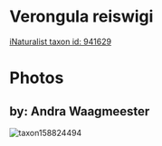 
Verongula reiswigi
==================
  
[iNaturalist taxon id: 941629](https://www.inaturalist.org/taxa/941629)
# Photos

## by: Andra Waagmeester
  
![taxon158824494](https://inaturalist-open-data.s3.amazonaws.com/photos/170195109/medium.jpeg)